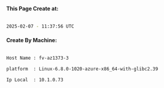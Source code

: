 
   
#### This Page Create at:

```bash

2025-02-07 - 11:37:56 UTC

```

#### Create By Machine:

```bash

Host Name : fv-az1373-3

platform  : Linux-6.8.0-1020-azure-x86_64-with-glibc2.39

Ip Local  : 10.1.0.73

```

